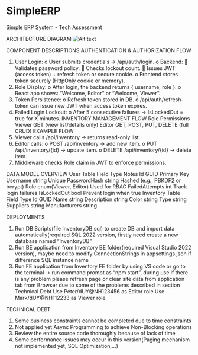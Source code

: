 # SimpleERP
Simple ERP System - Tech Assessment

ARCHITECTURE DIAGRAM
 ![Alt text](https://example.com/image.png)








COMPONENT DESCRIPTIONS
AUTHENTICATION & AUTHORIZATION FLOW
1.	User Login:
o	User submits credentials → /api/auth/login.
o	Backend:
	Validates password policy.
	Checks lockout count.
	Issues JWT (access token) + refresh token or secure cookie.
o	Frontend stores token securely (HttpOnly cookie or memory).
2.	Role Display:
o	After login, the backend returns { username, role }.
o	React app shows: “Welcome, Editor” or “Welcome, Viewer”.
3.	Token Persistence:
o	Refresh token stored in DB.
o	/api/auth/refresh-token can issue new JWT when access token expires.
4.	Failed Login Lockout:
o	After 5 consecutive failures → IsLockedOut = true for X minutes.
INVENTORY MANAGEMENT FLOW
Role	Permissions
Viewer	GET (view list/details only)
Editor	GET, POST, PUT, DELETE (full CRUD)
EXAMPLE FLOW
1.	Viewer calls /api/inventory → returns read-only list.
2.	Editor calls:
o	POST /api/inventory → add new item.
o	PUT /api/inventory/{id} → update item.
o	DELETE /api/inventory/{id} → delete item.
3.	Middleware checks Role claim in JWT to enforce permissions.




DATA MODEL OVERVIEW
User Table
Field	Type	Notes
Id	GUID	Primary Key
Username	string	Unique
PasswordHash	string	Hashed (e.g., PBKDF2 or bcrypt)
Role	enum(Viewer, Editor)	Used for RBAC
FailedAttempts	int	Track login failures
IsLockedOut	bool	Prevent login when true
Inventory Table
Field	Type
Id	GUID
Name	string
Description	string
Color	string
Type	string
Suppliers	string
Manufacturers	string

DEPLOYMENTS
1.	Run DB Scripts(file InventoryDB.sql) to create DB and import data automatically(required SQL 2022 version, firstly need create a new database named “InventoryDB”
2.	Run BE application from Inventory BE folder(required Visual Studio 2022 version), maybe need to modify ConnectionStrings in appsettings.json if difference SQL instance name
3.	Run FE application from Inventory FE folder by using VS code or go to the terminal -> run command prompt as “npm start”, during use if there is any problem please refresh page or clear site data from application tab from Browser due to some of the problems described in section Technical Debt
Use Peter/dUY@NH123456 as Editor role
Use Mark/dUY@NH112233 as Viewer role



TECHNICAL DEBT
1.	Some business constraints cannot be completed due to time constraints
2.	Not applied yet Async Programming to achieve Non-Blocking operations
3.	Review the entire source code thoroughly because of lack of time
4.	Some performance issues may occur in this version(Paging mechanism not implemented yet, SQL Optimization,...)


